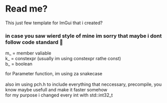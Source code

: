 ﻿# Read me?

This just few template for ImGui that i created? 

### in case you saw wierd style of mine im sorry that maybe i dont follow code standard 🙏
m_ = member valiable <br>
k_ = constexpr (usually im using constexpr rathe const) <br>
b_ = boolean <br>

for Parameter function, im using za snakecase <br> <br>
also im using pch.h to include everything that neccessary, precompile, you know maybe usefull and make it faster somehow <br>
for my purpose i changed every int with std::int32_t <br>
